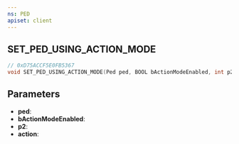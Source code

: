 ```yaml
---
ns: PED
apiset: client
---
```

## SET_PED_USING_ACTION_MODE

```c
// 0xD75ACCF5E0FB5367
void SET_PED_USING_ACTION_MODE(Ped ped, BOOL bActionModeEnabled, int p2, char* action);
```


## Parameters
* **ped**:
* **bActionModeEnabled**:
* **p2**:
* **action**: